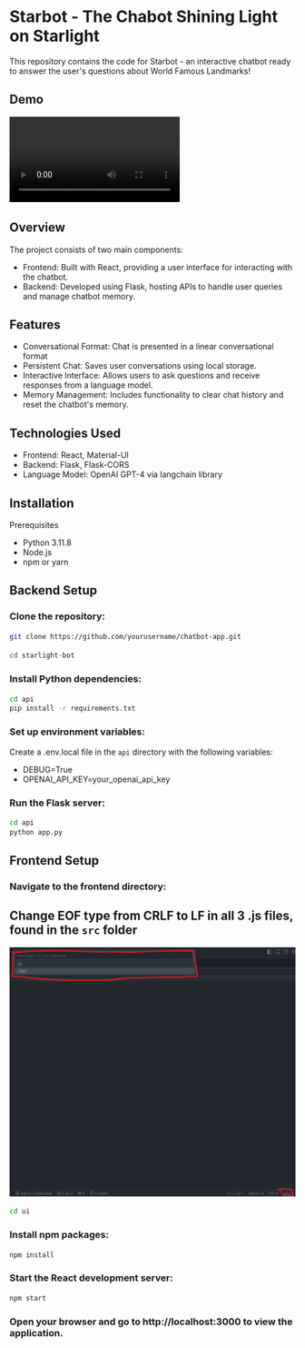 # Starbot - The Chabot Shining Light on Starlight
This repository contains the code for Starbot - an interactive chatbot ready to answer the user's questions about World Famous Landmarks!

## Demo

![Demo](media/demo.mp4)

## Overview
The project consists of two main components:

- Frontend: Built with React, providing a user interface for interacting with the chatbot.
- Backend: Developed using Flask, hosting APIs to handle user queries and manage chatbot memory.

## Features
- Conversational Format: Chat is presented in a linear conversational format
- Persistent Chat: Saves user conversations using local storage.
- Interactive Interface: Allows users to ask questions and receive responses from a language model.
- Memory Management: Includes functionality to clear chat history and reset the chatbot's memory.

## Technologies Used
- Frontend: React, Material-UI
- Backend: Flask, Flask-CORS
- Language Model: OpenAI GPT-4 via langchain library

## Installation
Prerequisites
- Python 3.11.8
- Node.js
- npm or yarn

## Backend Setup

### Clone the repository:

```bash 
git clone https://github.com/yourusername/chatbot-app.git

cd starlight-bot

```

### Install Python dependencies:

```bash
cd api
pip install -r requirements.txt
```

### Set up environment variables:

Create a .env.local file in the ```api``` directory with the following variables:
- DEBUG=True
- OPENAI_API_KEY=your_openai_api_key

### Run the Flask server:

```bash
cd api
python app.py
```

## Frontend Setup

### Navigate to the frontend directory:

## Change EOF type from CRLF to LF in all 3 .js files, found in the ```src``` folder

![EOF Type Modification](media/lf-crlf.png)

```bash
cd ui
```

### Install npm packages:

```bash
npm install
```

### Start the React development server:

```bash
npm start
```

### Open your browser and go to http://localhost:3000 to view the application.
